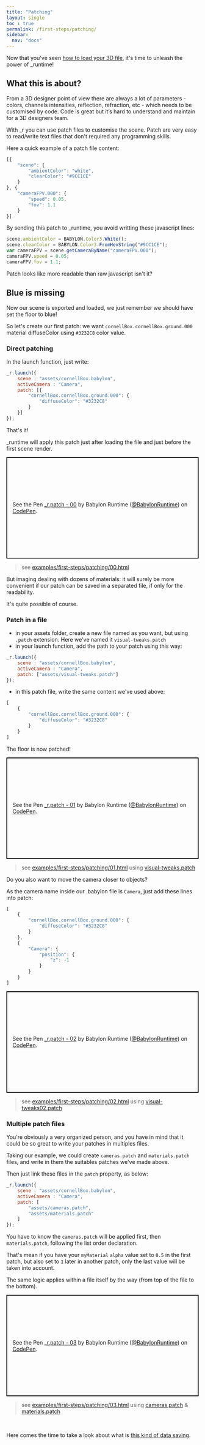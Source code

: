 ```yaml
---
title: "Patching"
layout: single
toc : true
permalink: /first-steps/patching/
sidebar:
  nav: "docs"  
---
```


Now that you've seen [how to load your 3D file](../launch), it's time to unleash the power of \_runtime!

## What this is about?

From a 3D designer point of view there are always a lot of parameters - colors, channels intensities, reflection, refraction, etc - which needs to be customised by code. 
Code is great but it’s hard to understand and maintain for a 3D designers team.

With \_r you can use patch files to customise the scene. Patch are very easy to read/write text files that don't required any programming skills.

Here a quick example of a patch file content:

```javascript
[{
    "scene": {
        "ambientColor": "white",
        "clearColor": "#9CC1CE"
    }
}, {
    "cameraFPV.000": {
        "speed": 0.05,
        "fov": 1.1
    }
}]
```

By sending this patch to \_runtime, you avoid writting these javascript lines:

```javascript
scene.ambientColor = BABYLON.Color3.White();
scene.clearColor = BABYLON.Color3.FromHexString("#9CC1CE");
var cameraFPV = scene.getCameraByName("cameraFPV.000");
cameraFPV.speed = 0.05;
cameraFPV.fov = 1.1;
```

Patch looks like more readable than raw javascript isn't it?

## Blue is missing

Now our scene is exported and loaded, we just remember we should have set the floor to blue!

So let's create our first patch: we want `cornellBox.cornellBox.ground.000` material diffuseColor using `#3232C8` color value.

### Direct patching

In the launch function, just write:

```javascript
_r.launch({
    scene : "assets/cornellBox.babylon",
    activeCamera : "Camera",
    patch: [{
        "cornellBox.cornellBox.ground.000": {
            "diffuseColor": "#3232C8"
        }
    }]
});
```
That's it!

\_runtime will apply this patch just after loading the file and just before the first scene render.

<p class="codepen" data-height="265" data-theme-id="light" data-default-tab="js,result" data-user="BabylonRuntime" data-slug-hash="zbWpQZ" data-preview="true" style="height: 265px; box-sizing: border-box; display: flex; align-items: center; justify-content: center; border: 2px solid black; margin: 1em 0; padding: 1em;" data-pen-title="_r.patch - 00">
  <span>See the Pen <a href="https://codepen.io/BabylonRuntime/pen/zbWpQZ/">
  _r.patch - 00</a> by Babylon Runtime (<a href="https://codepen.io/BabylonRuntime">@BabylonRuntime</a>)
  on <a href="https://codepen.io">CodePen</a>.</span>
</p>
<script async src="https://static.codepen.io/assets/embed/ei.js"></script>

> see [examples/first-steps/patching/00.html](https://github.com/babylon-runtime/_r.assets/blob/master/examples/first-steps/patching/00.html)

But imaging dealing with dozens of materials: it will surely be more convenient if our patch can be saved in a separated file, if only for the readability.

It's quite possible of course.

### Patch in a file

- in your assets folder, create a new file named as you want, but using `.patch` extension. Here we've named it `visual-tweaks.patch`
- in your launch function, add the path to your patch using this way:

```javascript
_r.launch({
    scene : "assets/cornellBox.babylon",
    activeCamera : "Camera",
    patch: ["assets/visual-tweaks.patch"]
});
```

- in this patch file, write the same content we've used above:
 
```javascript
[
    {
        "cornellBox.cornellBox.ground.000": {
            "diffuseColor": "#3232C8"
        }
    }
]
```

The floor is now patched!

<p class="codepen" data-height="" data-theme-id="light" data-default-tab="js,result" data-user="BabylonRuntime" data-slug-hash="bZYGMJ" data-preview="true" style="height: 265px; box-sizing: border-box; display: flex; align-items: center; justify-content: center; border: 2px solid black; margin: 1em 0; padding: 1em;" data-pen-title="_r.patch - 01">
  <span>See the Pen <a href="https://codepen.io/BabylonRuntime/pen/bZYGMJ/">
  _r.patch - 01</a> by Babylon Runtime (<a href="https://codepen.io/BabylonRuntime">@BabylonRuntime</a>)
  on <a href="https://codepen.io">CodePen</a>.</span>
</p>
<script async src="https://static.codepen.io/assets/embed/ei.js"></script>

> see [examples/first-steps/patching/01.html](https://github.com/babylon-runtime/_r.assets/blob/master/examples/first-steps/patching/01.html) using [visual-tweaks.patch](https://github.com/babylon-runtime/_r.assets/blob/master/examples/first-steps/patching/assets/visual-tweaks.patch)

Do you also want to move the camera closer to objects?

As the camera name inside our .babylon file is `Camera`, just add these lines into patch:

```javascript
[
    {
        "cornellBox.cornellBox.ground.000": {
            "diffuseColor": "#3232C8"
        }
    },
    {
        "Camera": {
            "position": {
                "z": -1
            }
        }
    }
]
```

<p class="codepen" data-height="" data-theme-id="light" data-default-tab="js,result" data-user="BabylonRuntime" data-slug-hash="ywPLEN" data-preview="true" style="height: 265px; box-sizing: border-box; display: flex; align-items: center; justify-content: center; border: 2px solid black; margin: 1em 0; padding: 1em;" data-pen-title="_r.patch - 02">
  <span>See the Pen <a href="https://codepen.io/BabylonRuntime/pen/ywPLEN/">
  _r.patch - 02</a> by Babylon Runtime (<a href="https://codepen.io/BabylonRuntime">@BabylonRuntime</a>)
  on <a href="https://codepen.io">CodePen</a>.</span>
</p>
<script async src="https://static.codepen.io/assets/embed/ei.js"></script>

> see [examples/first-steps/patching/02.html](https://github.com/babylon-runtime/_r.assets/blob/master/examples/first-steps/patching/02.html) using [visual-tweaks02.patch](https://github.com/babylon-runtime/_r.assets/blob/master/examples/first-steps/patching/assets/visual-tweaks02.patch)

### Multiple patch files

You're obviously a very organized person, and you have in mind that it could be so great to write your patches in multiples files.

Taking our example, we could create `cameras.patch` and `materials.patch` files, and write in them the suitables patches we've made above.

Then just link these files in the `patch` property, as below:


```javascript
_r.launch({
    scene : "assets/cornellBox.babylon",
    activeCamera : "Camera",
    patch: [
        "assets/cameras.patch",
        "assets/materials.patch"
    ]
});
```

You have to know the `cameras.patch` will be applied first, then `materials.patch`, following the list order declaration.

That's mean if you have your `myMaterial` `alpha` value set to `0.5` in the first patch, but also set to `1` later in another patch, only the last value will be taken into account.

The same logic applies within a file itself by the way (from top of the file to the bottom).

<p class="codepen" data-height="265" data-theme-id="light" data-default-tab="js,result" data-user="BabylonRuntime" data-slug-hash="QomQzd" data-preview="true" style="height: 265px; box-sizing: border-box; display: flex; align-items: center; justify-content: center; border: 2px solid black; margin: 1em 0; padding: 1em;" data-pen-title="_r.patch - 03">
  <span>See the Pen <a href="https://codepen.io/BabylonRuntime/pen/QomQzd/">
  _r.patch - 03</a> by Babylon Runtime (<a href="https://codepen.io/BabylonRuntime">@BabylonRuntime</a>)
  on <a href="https://codepen.io">CodePen</a>.</span>
</p>
<script async src="https://static.codepen.io/assets/embed/ei.js"></script>

> see [examples/first-steps/patching/03.html](https://github.com/babylon-runtime/_r.assets/blob/master/examples/first-steps/patching/02.html) using [cameras.patch](https://github.com/babylon-runtime/_r.assets/blob/master/examples/first-steps/patching/assets/cameras.patch) & [materials.patch](https://github.com/babylon-runtime/_r.assets/blob/master/examples/first-steps/patching/assets/materials.patch)

<br>

Here comes the time to take a look about what is [this kind of data saving](../json).